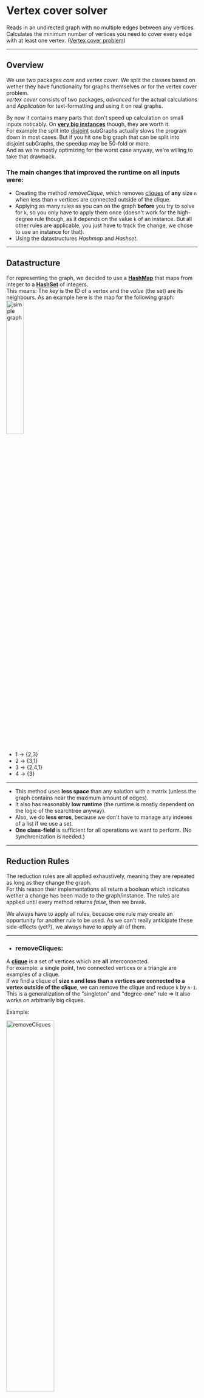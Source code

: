 # Vertex cover solver

Reads in an undirected graph with no multiple edges between any vertices. Calculates the minimum number of vertices you
need to cover every edge with at least one
vertex. ([Vertex cover problem](https://en.wikipedia.org/wiki/Vertex_cover "Wikipedia"))

---

## Overview 
We use two packages *core* and *vertex cover*. We split the classes based on wether they have functionality for graphs themselves or for the vertex cover problem. \
*vertex cover* consists of two packages, *advanced* for the actual calculations and *Application* for text-formatting and using it on real graphs.

By now it contains many parts that don't speed up calculation on small inputs noticably. On [**very big instances**](http://networkrepository.com/bn-human-BNU-1-0025864-session-1-bg.php) though, they are worth it. \
For example the split into [disjoint](https://en.wikipedia.org/wiki/Glossary_of_graph_theory_terms#disjoint) subGraphs actually slows the program down in most cases. But if you hit one big graph that can be split into disjoint subGraphs, the speedup may be 50-fold or more. \
And as we're mostly optimizing for the worst case anyway, we're willing to take that drawback.

### The main changes that improved the runtime on all inputs were:
* Creating the method *removeClique*, which removes [cliques](https://en.wikipedia.org/wiki/Clique_(graph_theory)) of **any** size `n` when less than `n` vertices are connected outside of the clique.
* Applying as many rules as you can on the graph **before** you try to solve for `k`, so you only have to apply them once (doesn't work for the high-degree rule though, as it depends on the value `k` of an instance. But all other rules are applicable, you just have to track the change, we chose to use an instance for that).
* Using the datastructures *Hashmap* and *Hashset*.

---

## Datastructure
For representing the graph, we decided to use a **[HashMap](https://docs.oracle.com/javase/10/docs/api/java/util/HashMap.html "JavaDoc")** that maps from integer to a **[HashSet](https://docs.oracle.com/javase/10/docs/api/java/util/HashSet.html "JavaDoc")** of integers. \
This means: The *key* is the ID of a vertex and the *value* (the set) are its neighbours. 
As an example here is the map for the following graph:  
<img src="https://raw.githubusercontent.com/GWSoftwareTools/VertexCover/master/pictures/graph.png" width="30%" alt="simple graph">
* 1 → {2,3}
* 2 → {3,1}
* 3 → {2,4,1}
* 4 → {3}

---

* This method uses **less space** than any solution with a matrix (unless the graph contains near the maximum amount of edges).
* It also has reasonably **low runtime** (the runtime is mostly dependent on the logic of the searchtree anyway).
* Also, we do **less erros**, because we don't have to manage any indexes of a list if we use a set.
* **One class-field** is sufficient for all operations we want to perform. (No synchronization is needed.)

---

## Reduction Rules

The reduction rules are all applied exhaustively, meaning they are repeated as long as they change the graph. \
For this reason their implementations all return a boolean which indicates wether a change has been made to the graph/instance. The rules  are applied until every method returns *false*, then we break.

We always have to apply all rules, because one rule may create an opportunity for another rule to be used. As we can't really anticipate these side-effects (yet?), we always have to apply all of them.

---

* ### removeCliques: 

A **[clique](https://en.wikipedia.org/wiki/Clique_(graph_theory))** is a set of vertices which are **all** interconnected. \
For example: a single point, two connected vertices or a triangle are examples of a clique. \
If we find a clique of **size `n` and less than `n` vertices are connected to a vertex outside of the clique**, we can remove the clique and reduce `k` by `n-1`.\
This is a generalization of the "singleton" and "degree-one" rule ⇒ It also works on arbitrarily big cliques.

Example:  

<img src="https://raw.githubusercontent.com/GWSoftwareTools/VertexCover/master/pictures/removeCliques.png" width="50%" alt="removeCliques">  

*The vertices `1`, `2` and `3` have edges between each other and only `2` and `3` have even more neighbours. All vertices in this triangle where deleted and `k` decreased by 2 (number of neighbours of `1`).*

---

* ### removeP3: (called *P3* because it's a path of length 3)

If a vertex `key` is **only** connected to two neighbours `nb1` and `nb2`, who are themselves **not neighbours of each other**, we can remove `key`, and merge both neighbours together, which means deleting one of them and moving the connections of the
deleted one onto the remaining one.\
This is done in the method *mergeVertices*. The direction of the merge doesn't really affect the runtime from our experience.  
Example:  
<img src="https://raw.githubusercontent.com/GWSoftwareTools/VertexCover/master/pictures/removeP3.png" width="70%" alt="removeP3">  
*The vertices `2` and `3` aren't neighbours so one of them (in this example `3`) was deleted and their neighbours merged.*

---

* ### removeBigNeighbour:

If there are two adjacent vertices `v1` and `v2` and the set of neighbours of `v1` is a **subset** of the neighbours of
`v2`, we can remove `v2` and reduce `k` by 1.\
You can visualize that rule this way: As `v1` and `v2` are connected, at least one of them has to be included in the
vertex cover because of the edge between them. 
* If both `v1` and `v2` are selected, this rule doesn't make adifference. 
* If only on is selected, some of the neighbors have to be included in the vertex cover. In this case it's better if only the subset has to be included.
Example:  
<img src="https://raw.githubusercontent.com/GWSoftwareTools/VertexCover/master/pictures/removeBigNeighbour.png" width="100%" alt="removeBigNeighbour">  
*Because vertex `2` has all the neighbours vertex `1` has and even some more, vertex `2` was deleted.*

---

* ### removeHighDeg:

An implementation of the high-degree rule which removes vertices with more neighbours than the value of `k`.

---

## Heuristics
We try to "guess" what `k` will be in two different methods in the class [GraphUtil](./src/vertexCover/advanced/GraphUtil.java "lower-bound"). They are called lower-bound `l` and upper-bound `u`.
Because the result `r` for the vertex cover satisfies `l` <= `r` <= `u`, we can restrict our search.

---

* ### Lower-Bound:
The methods goal is to find as many non-touching edges as possible. While this is a hard problem to solve precisely, we
tackle it by removing an arbitrary edge `e` for as long as the edge-set is not empty. Because everytime we also remove the adjacent vertices `a` of `e` and their adjacent edges, we make sure no other edges exist that could touch `e`.\
While this method already works, it is not perfect:

Imagine a triangle where you remove an edge `e`. As you also remove its adjacent vertices `a`, only one vertex `o` on the opposite site remains. \
Now only `o` is left without edges. We know this is not correct, we can't have a vertex cover of a triangle with `k` = 1. Therefore, we must treat triangles differently, which we do at the start of the method lower-bound.

We remove all triangles exhaustively by applying our [reduction rules](#reduction-rules). Additionally, these rules are 100% correct and reduce the error we have in our heuristic.

Most importantly, we can use the lower-bound to check if we need stop following a path in the search tree. If `k` < `l` is true at any point in time, we know that the instance can't be solved and we can go back up the search tree immediatly.

---

* ### Upper-Bound:
The upper-bound method always returns a valid solution for the vertex cover problem. It may or may not
be optimal, but in many cases, it is surprisingly close.

It works by removing the vertex with the highest degree and adding 1 to the counter.\
If you can for example reduce all of edges the graph by removing the current max-degree-vertex 5 times, the value 5 is an upper-bound. 

We can use this to stop our search for `k` one run earlier than in a naive implementation. If we know that `u-1` is not valid solution for `k`, and we also know that `u` **is** a valid solution, we can conlcude `u` must be the result. \
This fix may appear small, but because the runtime for an instance based on `k` is 2<sup>k</sup>, testing for a number `n` takes about as long as testing for `0` to `n-1`.\
This can be seen when adding up the runtimes as a [geometric series](https://en.wikipedia.org/wiki/Geometric_series).\
Accordingly, this halfes the runtime on average if the upper-bound is optimal.

---


## Undo-Stack
An [UndoStack](./src/vertexCover/advanced/UndoStack.java "UndoStack") was also created, so that we **don't have to make a copy** of the graph every time we go one layer deeper into the search tree. \
This stack [saves the inverse operations](https://stackoverflow.com/questions/3541383/undo-redo-implementation) and if we find out that the path in the search tree were currently following doesn't work, we can trace back to the misleading fork in the tree and take the other path.

---

While this change was beneficial for the runtime from what our tests say so far (apparently constructors are really bad for performance), the runtime reduction was *only about 20%*.\
Some rules on the other hand changed it by a factor of at least 10 each to put it into persepective.

---

## Tests
We have tests both for the class [Graph](./tests/vertexCover/main/GraphTest.java "Graph") and for [SearchTree](./tests/vertexCover/main/SearchTreeTest.java "SearchTree"). \
Additionally we started to test our heuristics by calculating by what fraction they were off the actual result.
